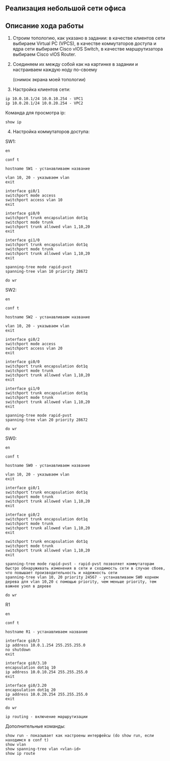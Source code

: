 ## Реализация небольшой сети офиса

## Описание хода работы 

1. Строим топологию, как указано в задании: в качестве клиентов сети выбираем Virtual PC (VPCS), в качестве коммутаторов доступа и ядра сети выбираем Cisco vIOS Switch, в качестве маршрутизатора выбираем Cisco vIOS Router.
2. Соединяем их между собой как на картинке в задании и настраиваем каждую ноду по-своему
   
   (снимок экрана моей топологии)

3. Настройка клиентов сети:
```
ip 10.0.10.1/24 10.0.10.254 - VPC1
ip 10.0.20.1/24 10.0.20.254 - VPC2
```

Команда для просмотра ip:
```
show ip
```
4. Настройка коммутаторов доступа:
   
SW1:

```
en

conf t

hostname SW1 - устанавливаем название

vlan 10, 20 - указываем vlan
exit

interface gi0/1
switchport mode access
switchport access vlan 10
exit

interface gi0/0
switchport trunk encapsulation dot1q
switchport mode trunk
switchport trunk allowed vlan 1,10,20 
exit

interface gi1/0
switchport trunk encapsulation dot1q
switchport mode trunk
switchport trunk allowed vlan 1,10,20 
exit

spanning-tree mode rapid-pvst
spanning-tree vlan 10 priority 28672

do wr

```
  
SW2:

```
en

conf t

hostname SW2 - устанавливаем название

vlan 10, 20 - указываем vlan
exit

interface gi0/2
switchport mode access
switchport access vlan 20
exit

interface gi0/0
switchport trunk encapsulation dot1q
switchport mode trunk
switchport trunk allowed vlan 1,10,20 
exit

interface gi1/0
switchport trunk encapsulation dot1q
switchport mode trunk
switchport trunk allowed vlan 1,10,20 
exit

spanning-tree mode rapid-pvst
spanning-tree vlan 20 priority 28672

do wr

```

SW0:

```
en

conf t

hostname SW0 - устанавливаем название

vlan 10, 20 - указываем vlan
exit

interface gi0/1
switchport trunk encapsulation dot1q
switchport mode trunk
switchport trunk allowed vlan 1,10,20 
exit

interface gi0/2
switchport trunk encapsulation dot1q
switchport mode trunk
switchport trunk allowed vlan 1,10,20 
exit

switchport trunk encapsulation dot1q
switchport mode trunk
switchport trunk allowed vlan 1,10,20 
exit

spanning-tree mode rapid-pvst - rapid-pvst позволяет коммутаторам быстро обнаруживать изменения в сети и сходимость сети в случае сбоев, что повышает производительность и надежность сети
spanning-tree vlan 10, 20 priority 24567 - устанавливаем SW0 корнем дерева для vlan 10,20 c помощью priority, чем меньше priority, тем важнее узел в дереве

do wr

```
R1

```
en

conf t

hostname R1 - устанавливаем название

interface gi0/3
ip address 10.0.1.254 255.255.255.0
no shutdown
exit

interface gi0/3.10
encapsulation dot1q 10
ip address 10.0.10.254 255.255.255.0
exit

interface gi0/3.20
encapsulation dot1q 20
ip address 10.0.20.254 255.255.255.0
exit

do wr

ip routing - включение маршрутизации
```

Дополнительные команды:

```
show run - показывает как настроены интерфейсы (do show run, если находимся в conf t)
show vlan
show spanning-tree vlan <vlan-id>
show ip route
